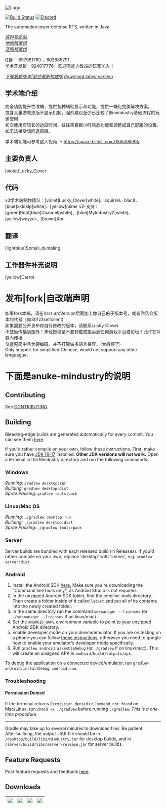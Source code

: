 ![Logo](core/assets-raw/sprites/ui/logo.png)

[![Build Status](https://github.com/Anuken/Mindustry/workflows/Tests/badge.svg?event=push)](https://github.com/Anuken/Mindustry/actions)
[![Discord](https://img.shields.io/discord/391020510269669376.svg?logo=discord&logoColor=white&logoWidth=20&labelColor=7289DA&label=Discord&color=17cf48)](https://discord.gg/mindustry)  

The automation tower defense RTS, written in Java.

_[资料导航站](https://docs.qq.com/sheet/DVEVob2xrcVBzQk5R)_  
_[地图档案馆](https://docs.qq.com/sheet/DVGpmQ3lIR25rdnZo)_  
_[蓝图档案馆](https://docs.qq.com/sheet/DVHNoS3lIcm1NbFFS)_ 

Q群： 697981760 、602885791  
学术开发群：924017776。欢迎有能力改端的玩家加入！

_[下载最新版本|前往最新构建版](https://github.com/Jackson11500/Mindustry-CN-ARC-Builds)_ 
_[download latest version](https://github.com/Jackson11500/Mindustry-CN-ARC-Builds)_

## 学术端介绍
完全功能提升性改端，提供各种辅助显示和功能，提供一端化完美解决方案。    
包含大量游戏原版不显示机制，强烈建议至少已比较了解mindustry基础流程的玩家使用   
初次使用有较长的适应时间，往往需要数小时熟悉功能和调整成自己舒服的设置，如无法接受请回退原版。  

学术端功能可参考这人视频 -> https://space.bilibili.com/135508593/

## 主要负责人
[violet]Lucky_Clover
## 代码
v3学术端制作团队：[violet]Lucky_Clover[white]、squirrel、blac8、[blue]xkldklp[white]、[yellow]miner
v2-支持：[green]Root[blue]Channel[white]、[blue]MyIndustry2[white]、[yellow]wayzer、[brown]Xor
## 翻译
[lightblue]Somall_dumpling
## 工作器件补充说明
[yellow]Carrot

# 发布|fork|自改端声明
如果fork本端，请在Vars.arcVersion后面加上你自己的子版本号，或者你私仓版本的代号（如30123selfclient) \
如果需要公开发布你自行修改的版本，请联系Lucky Clover \
不鼓励传播到国外！未经授权请不要转载或搬运到任何游戏平台或论坛！允许在Q群内传播  \
仅适配简中且为硬编码，并不打算做多语言兼容。(太麻烦了) \
Only support for simplified Chinese, would not support any other languague.

# 下面是anuke-mindustry的说明

## Contributing

See [CONTRIBUTING](CONTRIBUTING.md).

## Building

Bleeding-edge builds are generated automatically for every commit. You can see them [here](https://github.com/Anuken/MindustryBuilds/releases).

If you'd rather compile on your own, follow these instructions.
First, make sure you have [JDK 16-17](https://adoptium.net/archive.html?variant=openjdk17&jvmVariant=hotspot) installed. **Other JDK versions will not work.** Open a terminal in the Mindustry directory and run the following commands:

### Windows

_Running:_ `gradlew desktop:run`  
_Building:_ `gradlew desktop:dist`  
_Sprite Packing:_ `gradlew tools:pack`

### Linux/Mac OS

_Running:_ `./gradlew desktop:run`  
_Building:_ `./gradlew desktop:dist`  
_Sprite Packing:_ `./gradlew tools:pack`

### Server

Server builds are bundled with each released build (in Releases). If you'd rather compile on your own, replace 'desktop' with 'server', e.g. `gradlew server:dist`.

### Android

1. Install the Android SDK [here.](https://developer.android.com/studio#command-tools) Make sure you're downloading the "Command line tools only", as Android Studio is not required.
2. In the unzipped Android SDK folder, find the cmdline-tools directory. Then create a folder inside of it called `latest` and put all of its contents into the newly created folder.
3. In the same directory run the command `sdkmanager --licenses` (or `./sdkmanager --licenses` if on linux/mac)
4. Set the `ANDROID_HOME` environment variable to point to your unzipped Android SDK directory.
5. Enable developer mode on your device/emulator. If you are on testing on a phone you can follow [these instructions](https://developer.android.com/studio/command-line/adb#Enabling), otherwise you need to google how to enable your emulator's developer mode specifically.
6. Run `gradlew android:assembleDebug` (or `./gradlew` if on linux/mac). This will create an unsigned APK in `android/build/outputs/apk`.

To debug the application on a connected device/emulator, run `gradlew android:installDebug android:run`.

### Troubleshooting

#### Permission Denied

If the terminal returns `Permission denied` or `Command not found` on Mac/Linux, run `chmod +x ./gradlew` before running `./gradlew`. *This is a one-time procedure.*

---

Gradle may take up to several minutes to download files. Be patient. <br>
After building, the output .JAR file should be in `/desktop/build/libs/Mindustry.jar` for desktop builds, and in `/server/build/libs/server-release.jar` for server builds.

## Feature Requests

Post feature requests and feedback [here](https://github.com/Anuken/Mindustry-Suggestions/issues/new/choose).

## Downloads

| [![](https://static.itch.io/images/badge.svg)](https://anuke.itch.io/mindustry)    |    [![](https://play.google.com/intl/en_us/badges/images/generic/en-play-badge.png)](https://play.google.com/store/apps/details?id=io.anuke.mindustry)   |    [![](https://fdroid.gitlab.io/artwork/badge/get-it-on.png)](https://f-droid.org/packages/io.anuke.mindustry)	| [![](https://flathub.org/assets/badges/flathub-badge-en.svg)](https://flathub.org/apps/details/com.github.Anuken.Mindustry)  
|---	|---	|---	|---	|
